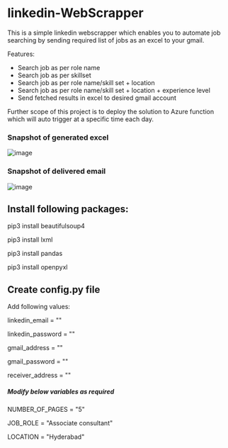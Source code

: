 # linkedin-WebScrapper
This is a simple linkedin webscrapper which enables you to automate job searching by sending required list of jobs as an excel to your gmail.

Features:

* Search job as per role name
* Search job as per skillset
* Search job as per role name/skill set + location
* Search job as per role name/skill set + location + experience level
* Send fetched results in excel to desired gmail account

Further scope of this project is to deploy the solution to Azure function which will auto trigger at a specific time each day.

### Snapshot of generated excel
![image](https://user-images.githubusercontent.com/28773842/145672530-c81c13da-27eb-4747-a153-5d5cd7fc2cf7.png)

### Snapshot of delivered email
![image](https://user-images.githubusercontent.com/28773842/145672696-cc4b598d-a1c2-45c0-862b-79bb44ebb80f.png)

## Install following packages:

pip3 install beautifulsoup4

pip3 install lxml

pip3 install pandas

pip3 install openpyxl

## Create config.py file
Add following values:

linkedin_email = ""

linkedin_password = ""

gmail_address = ""

gmail_password = ""

receiver_address = ""

##### Modify below variables as required

NUMBER_OF_PAGES = "5"

JOB_ROLE = "Associate consultant"

LOCATION = "Hyderabad"
